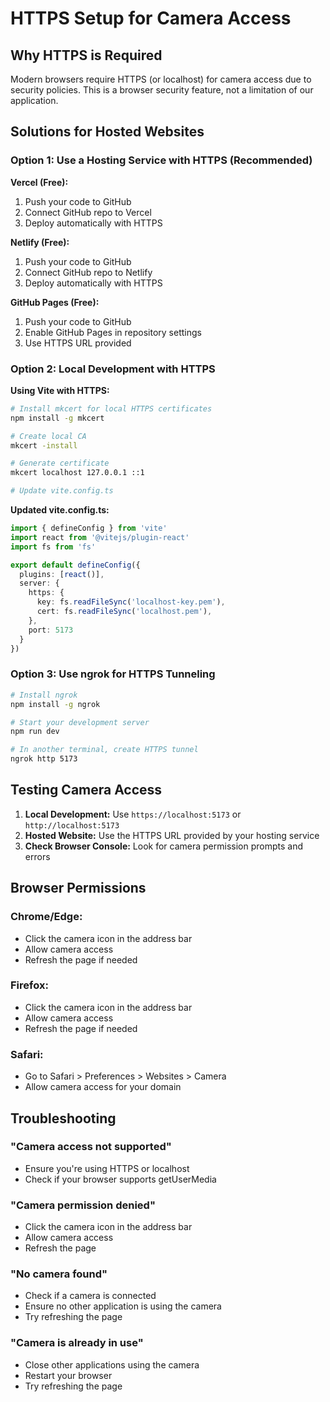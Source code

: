 # HTTPS Setup for Camera Access

## Why HTTPS is Required

Modern browsers require HTTPS (or localhost) for camera access due to security policies. This is a browser security feature, not a limitation of our application.

## Solutions for Hosted Websites

### Option 1: Use a Hosting Service with HTTPS (Recommended)

**Vercel (Free):**
1. Push your code to GitHub
2. Connect GitHub repo to Vercel
3. Deploy automatically with HTTPS

**Netlify (Free):**
1. Push your code to GitHub
2. Connect GitHub repo to Netlify
3. Deploy automatically with HTTPS

**GitHub Pages (Free):**
1. Push your code to GitHub
2. Enable GitHub Pages in repository settings
3. Use HTTPS URL provided

### Option 2: Local Development with HTTPS

**Using Vite with HTTPS:**
```bash
# Install mkcert for local HTTPS certificates
npm install -g mkcert

# Create local CA
mkcert -install

# Generate certificate
mkcert localhost 127.0.0.1 ::1

# Update vite.config.ts
```

**Updated vite.config.ts:**
```typescript
import { defineConfig } from 'vite'
import react from '@vitejs/plugin-react'
import fs from 'fs'

export default defineConfig({
  plugins: [react()],
  server: {
    https: {
      key: fs.readFileSync('localhost-key.pem'),
      cert: fs.readFileSync('localhost.pem'),
    },
    port: 5173
  }
})
```

### Option 3: Use ngrok for HTTPS Tunneling

```bash
# Install ngrok
npm install -g ngrok

# Start your development server
npm run dev

# In another terminal, create HTTPS tunnel
ngrok http 5173
```

## Testing Camera Access

1. **Local Development:** Use `https://localhost:5173` or `http://localhost:5173`
2. **Hosted Website:** Use the HTTPS URL provided by your hosting service
3. **Check Browser Console:** Look for camera permission prompts and errors

## Browser Permissions

### Chrome/Edge:
- Click the camera icon in the address bar
- Allow camera access
- Refresh the page if needed

### Firefox:
- Click the camera icon in the address bar
- Allow camera access
- Refresh the page if needed

### Safari:
- Go to Safari > Preferences > Websites > Camera
- Allow camera access for your domain

## Troubleshooting

### "Camera access not supported"
- Ensure you're using HTTPS or localhost
- Check if your browser supports getUserMedia

### "Camera permission denied"
- Click the camera icon in the address bar
- Allow camera access
- Refresh the page

### "No camera found"
- Check if a camera is connected
- Ensure no other application is using the camera
- Try refreshing the page

### "Camera is already in use"
- Close other applications using the camera
- Restart your browser
- Try refreshing the page
